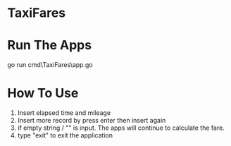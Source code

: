 # TaxiFares


# Run The Apps
go run cmd\TaxiFares\app.go


# How To Use
1. Insert elapsed time and mileage
2. Insert more record by press enter then insert again
3. if empty string / "" is input. The apps will continue to calculate the fare.
4. type "exit" to exit the application